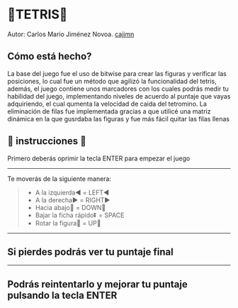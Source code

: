 # :gem:TETRIS:gem:
Autor: Carlos Mario Jiménez Novoa. [cajimn](https://github.com/cajimn)



## Cómo está hecho?
La base del juego fue el uso de bitwise para crear las figuras y verificar las posiciones, lo cual fue un método que agilizó la funcionalidad del tetris, además, el juego contiene unos marcadores con los cuales podrás medir tu habilidad del juego, implementando niveles de acuerdo al puntaje que vayas adquiriendo, el cual qumenta la velocidad de caida del tetromino. La eliminación de filas fue implementada gracias a que utilicé una matriz dinámica en la que gusrdaba las figuras y fue más fácil quitar las filas llenas

## :hear_no_evil: instrucciones :hear_no_evil:

  Primero deberás oprimir la tecla ENTER para empezar el juego 

-------------------------------------
  Te moverás de la siguiente manera:

  > - A la izquierda:arrow_backward: = LEFT:arrow_backward:
  > - A la derecha:arrow_forward: = RIGHT:arrow_forward:
  > - Hacia abajo:arrow_down_small: = DOWN:arrow_down_small:
  > - Bajar la ficha rápido:arrow_double_down: = SPACE
  > - Rotar la figura:arrows_counterclockwise: = UP:arrow_up_small:
-------------------------------------
  Si pierdes podrás ver tu puntaje final 
-------------------------------------

-------------------------------------
  Podrás reintentarlo y mejorar tu puntaje pulsando la tecla ENTER
-------------------------------------

